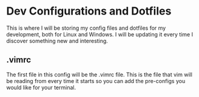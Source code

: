 # Dev Configurations and Dotfiles

This is where I will be storing my config files and dotfiles for my development, both for Linux and Windows. I will be updating it every time I discover something new and interesting.

## .vimrc
The first file in this config will be the .vimrc file. This is the file that vim will be reading from every time it starts so you can add the pre-configs you would like for your terminal.
